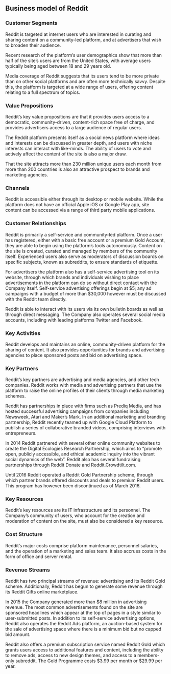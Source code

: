 Business model of Reddit
------------------------

 ### Customer Segments

 Reddit is targeted at internet users who are interested in curating and sharing content on a community-led platform, and at advertisers that wish to broaden their audience.

 Recent research of the platform’s user demographics show that more than half of the site’s users are from the United States, with average users typically being aged between 18 and 29 years old.

 Media coverage of Reddit suggests that its users tend to be more private than on other social platforms and are often more technically savvy. Despite this, the platform is targeted at a wide range of users, offering content relating to a full spectrum of topics.

 ### Value Propositions

 Reddit’s key value propositions are that it provides users access to a democratic, community-driven, content-rich space free of charge, and provides advertisers access to a large audience of regular users.

 The Reddit platform presents itself as a social news platform where ideas and interests can be discussed in greater depth, and users with niche interests can interact with like-minds. The ability of users to vote and actively affect the content of the site is also a major draw.

 That the site attracts more than 230 million unique users each month from more than 200 countries is also an attractive prospect to brands and marketing agencies.

 ### Channels

 Reddit is accessible either through its desktop or mobile website. While the platform does not have an official Apple iOS or Google Play app, site content can be accessed via a range of third party mobile applications.

 ### Customer Relationships

 Reddit is primarily a self-service and community-led platform. Once a user has registered, either with a basic free account or a premium Gold Account, they are able to begin using the platform’s tools autonomously. Content on the site is created, curated and managed by members of the community itself. Experienced users also serve as moderators of discussion boards on specific subjects, known as subreddits, to ensure standards of etiquette.

 For advertisers the platform also has a self-service advertising tool on its website, through which brands and individuals wishing to place advertisements in the platform can do so without direct contact with the Company itself. Self-service advertising offerings begin at $5; any ad campaigns with a budget of more than $30,000 however must be discussed with the Reddit team directly.

 Reddit is able to interact with its users via its own bulletin boards as well as through direct messaging. The Company also operates several social media accounts, including with leading platforms Twitter and Facebook.

 ### Key Activities

 Reddit develops and maintains an online, community-driven platform for the sharing of content. It also provides opportunities for brands and advertising agencies to place sponsored posts and bid on advertising space.

 ### Key Partners

 Reddit’s key partners are advertising and media agencies, and other tech companies. Reddit works with media and advertising partners that use the platform to raise the online profiles of their clients through media marketing schemes.

 Reddit has partnerships in place with firms such as Prediq Media, and has hosted successful advertising campaigns from companies including Newsweek, Atari and Maker’s Mark. In an additional marketing and branding partnership, Reddit recently teamed up with Google Cloud Platform to publish a series of collaborative branded videos, comprising interviews with entrepreneurs.

 In 2014 Reddit partnered with several other online community websites to create the Digital Ecologies Research Partnership, which aims to “promote open, publicly accessible, and ethical academic inquiry into the vibrant social dynamics of the web”. Reddit also has several fundraising partnerships through Reddit Donate and Reddit.Crowdtilt.com.

 Until 2016 Reddit operated a Reddit Gold Partnership scheme, through which partner brands offered discounts and deals to premium Reddit users. This program has however been discontinued as of March 2016.

 ### Key Resources

 Reddit’s key resources are its IT infrastructure and its personnel. The Company’s community of users, who account for the creation and moderation of content on the site, must also be considered a key resource.

 ### Cost Structure

 Reddit’s major costs comprise platform maintenance, personnel salaries, and the operation of a marketing and sales team. It also accrues costs in the form of office and server rental.

 ### Revenue Streams

 Reddit has two principal streams of revenue: advertising and its Reddit Gold scheme. Additionally, Reddit has begun to generate some revenue through its Reddit Gifts online marketplace.

 In 2015 the Company generated more than $8 million in advertising revenue. The most common advertisements found on the site are sponsored headlines which appear at the top of pages in a style similar to user-submitted posts. In addition to its self-service advertising options, Reddit also operates the Reddit Ads platform, an auction-based system for the sale of advertising space where there is a minimum bid but no capped bid amount.

 Reddit also offers a premium subscription service named Reddit Gold which grants users access to additional features and content, including the ability to remove ads, access to new design themes, and access to a members-only subreddit. The Gold Programme costs $3.99 per month or $29.99 per year.